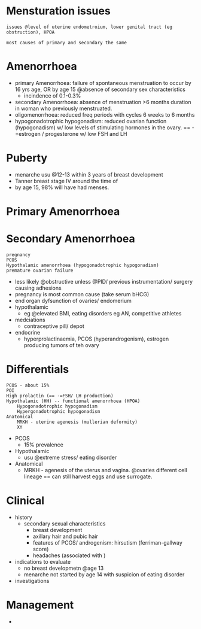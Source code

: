 # Mensturation issues
    issues @level of uterine endometroium, lower genital tract (eg obstruction), HPOA

    most causes of primary and secondary the same

# Amenorrhoea
- primary Amenorrhoea: failure of spontaneous menstruation to occur by 16 yrs age, OR by age 15 @absence of secondary sex characteristics
    + incindence of 0.1-0.3%
- secondary Amenorrhoea: absence of menstruation >6 months duration in woman who previously menstruated. 
- oligomenorrhoea: reduced freq periods with cycles 6 weeks to 6 months
- hypogonadotrophic hypogonadism: reduced ovarian function (hypogonadism) w/ low levels of stimulating hormones in the ovary. == -=estrogen / progesterone w/ low FSH and LH

# Puberty
- menarche usu @12-13 within 3 years of breast development
- Tanner breast stage IV around the time of
- by age 15, 98% will have had menses.

# Primary Amenorrhoea


# Secondary Amenorrhoea
    pregnancy
    PCOS 
    Hypothalamic amenorrhoea (hypogonadotrophic hypogonadism)
    premature ovarian failure
- less likely @obstructive unless @PID/ previous instrumentation/ surgery causing adhesions
- pregnancy is most common cause (take serum bHCG) 
- end organ dyfsunction of ovaries/ endomerium
- hypothalamic
    + eg @elevated BMI, eating disorders eg AN, competitive athletes
- medciations
    + contraceptive pill/ depot
- endocrine
    + hyperprolactinaemia, PCOS (hyperandrogenism), estrogen producing tumors of teh ovary

# Differentials
    PCOS - about 15%
    POI
    High prolactin (== -=FSH/ LH production)
    Hypothalamic (HH) -- functional amenorrhoea (HPOA)
        Hypogonadotrophic hypogonadism
        Hypergonadotrophic hypogonadism
    Anatomical
        MRKH - uterine agenesis (mullerian deformity)
        XY
- PCOS
    + 15% prevalence
- Hypothalamic
    + usu @extreme stress/ eating disorder
- Anatomical    
    + MRKH - agenesis of the uterus and vagina. @ovaries different cell lineage == can still harvest eggs and use surrogate.

# Clinical
- history
    + secondary sexual characteristics
        * breast development
        * axillary hair and pubic hair
        * features of PCOS/ androgenism: hirsutism (ferriman-gallway score)
        * headaches (associated with )
- indications to evaluate
    + no breast developmetn @age 13
    + menarche not started by age 14 with suspicion of eating disorder
- investigations

# Management
- 